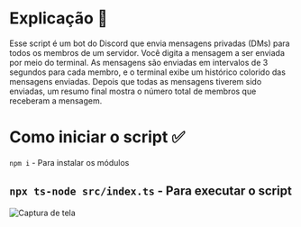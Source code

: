 # Explicação 📄

Esse script é um bot do Discord que envia mensagens privadas (DMs) para todos os membros de um servidor. Você digita a mensagem a ser enviada por meio do terminal. As mensagens são enviadas em intervalos de 3 segundos para cada membro, e o terminal exibe um histórico colorido das mensagens enviadas. Depois que todas as mensagens tiverem sido enviadas, um resumo final mostra o número total de membros que receberam a mensagem.

# Como iniciar o script ✅

`npm i` - Para instalar os módulos
## `npx ts-node src/index.ts` - Para executar o script

![Captura de tela](https://cdn.discordapp.com/attachments/1281195362669039701/1282729892018126868/image.png?ex=66e06ace&is=66df194e&hm=f7f8704deb54c60c1fa3783e0dba32f95f263335e10c4f0ace14ab2cf1304a50&)
